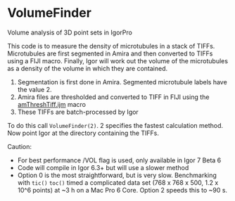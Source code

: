 # VolumeFinder
Volume analysis of 3D point sets in IgorPro

This code is to measure the density of microtubules in a stack of TIFFs. Microtubules are first segmented in Amira and then converted to TIFFs using a FIJI macro. Finally, Igor will work out the volume of the microtubules as a density of the volume in which they are contained. 

1. Segmentation is first done in Amira. Segmented microtubule labels have the value 2.
2. Amira files are thresholded and converted to TIFF in FIJI using the [amThreshTiff.ijm](https://github.com/quantixed/VolumeFinder/blob/master/amThreshTiff.ijm) macro
3. These TIFFs are batch-processed by Igor

To do this call <code>VolumeFinder(2)</code>. 2 specifies the fastest calculation method. Now point Igor at the directory containing the TIFFs.

Caution:
* For best performance /VOL flag is used, only available in Igor 7 Beta 6
* Code will compile in Igor 6.3+ but will use a slower method
* Option 0 is the most straightforward, but is very slow. Benchmarking with <code>tic()</code> <code>toc()</code> timed a complicated data set (768 x 768 x 500, 1.2 x 10^6 points) at ~3 h on a Mac Pro 6 Core. Option 2 speeds this to ~90 s.
